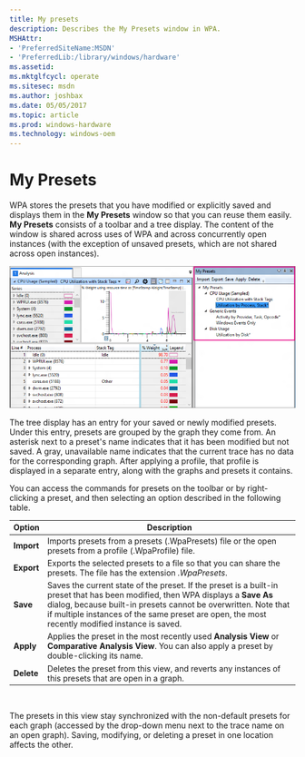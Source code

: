 ```yaml
---
title: My presets
description: Describes the My Presets window in WPA.
MSHAttr:
- 'PreferredSiteName:MSDN'
- 'PreferredLib:/library/windows/hardware'
ms.assetid: 
ms.mktglfcycl: operate
ms.sitesec: msdn
ms.author: joshbax
ms.date: 05/05/2017
ms.topic: article
ms.prod: windows-hardware
ms.technology: windows-oem
---
```


# My Presets

WPA stores the presets that you have modified or explicitly saved and displays them in the **My Presets** window so that you can reuse them easily. **My Presets** consists of a toolbar and a tree display. The content of the window is shared across uses of WPA and across concurrently open instances (with the exception of unsaved presets, which are not shared across open instances).

![WPA window with My Presets displayed on the right side.](images/my-presets.png)

The tree display has an entry for your saved or newly modified presets. Under this entry, presets are grouped by the graph they come from. An asterisk next to a preset's name indicates that it has been modified but not saved. A gray, unavailable name indicates that the current trace has no data for the corresponding graph. After applying a profile, that profile is displayed in a separate entry, along with the graphs and presets it contains.

You can access the commands for presets on the toolbar or by right-clicking a preset, and then selecting an option described in the following table.

| Option | Description |
|---|---|
| **Import** | Imports presets from a presets (.WpaPresets) file or the open presets from a profile (.WpaProfile) file. |
| **Export** | Exports the selected presets to a file so that you can share the presets. The file has the extension *.WpaPresets*. |
| **Save** | Saves the current state of the preset. If the preset is a built-in preset that has been modified, then WPA displays a **Save As** dialog, because built-in presets cannot be overwritten. Note that if multiple instances of the same preset are open, the most recently modified instance is saved. |
| **Apply** | Applies the preset in the most recently used **Analysis View** or **Comparative Analysis View**. You can also apply a preset by double-clicking its name. |
| **Delete** | Deletes the preset from this view, and reverts any instances of this presets that are open in a graph. |
<br/>

The presets in this view stay synchronized with the non-default presets for each graph (accessed by the drop-down menu next to the trace name on an open graph). Saving, modifying, or deleting a preset in one location affects the other.
